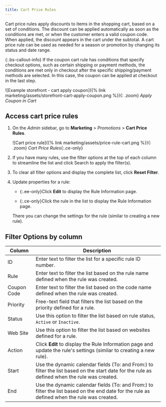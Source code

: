 ```yaml
---
title: Cart Price Rules
---
```


Cart price rules apply discounts to items in the shopping cart, based on a set of conditions. The discount can be applied automatically as soon as the conditions are met, or when the customer enters a valid coupon code. When applied, the discount appears in the cart under the subtotal. A cart price rule can be used as needed for a season or promotion by changing its status and date range.

{:.bs-callout-info}
If the coupon cart rule has conditions that specify checkout options, such as certain shipping or payment methods, the conditions are met only in checkout after the specific shipping/payment methods are selected. In this case, the coupon can be applied at checkout in the last step.

![Example storefront - cart apply coupon]({% link marketing/assets/storefront-cart-apply-coupon.png %}){: .zoom}
_Apply Coupon in Cart_

## Access cart price rules

1. On the _Admin_ sidebar, go to **Marketing** > _Promotions_ > **Cart Price Rules**.

    ![Cart price rule]({% link marketing/assets/price-rule-cart.png %}){: .zoom}
    _Cart Price Rules_{:.ce-only}

1. If you have many rules, use the filter options at the top of each column to streamline the list and click <span class="btn">Search</span> to apply the filter(s).

1. To clear all filter options and display the complete list, click **Reset Filter**.

1. Update properties for a rule:

    - {:.ee-only}Click **Edit** to display the Rule Information page.

    - {:.ce-only}Click the rule in the list to display the Rule Information page.

    There you can change the settings for the rule (similar to creating a new rule).

## Filter Options by column

|Column|Description|
|--- |--- |
|ID|Enter text to filter the list for a specific rule ID number.|
|Rule|Enter text to filter the list based on the rule name defined when the rule was created.|
|Coupon Code|Enter text to filter the list based on the code name defined when the rule was created.|
|Priority|Free-text field that filters the list based on the priority defined for a rule.|
|Status|Use this option to filter the list based on rule status, `Active` or `Inactive`.|
|Web Site|Use this option to filter the list based on websites defined for a rule.|
|<span class="ee-only">Action</span>|Click **Edit** to display the Rule Information page and update the rule's settings (similar to creating a new rule).|
|<span class="ce-only">Start</span>|Use the dynamic calendar fields (To: and From:) to filter the list based on the start date for the rule as defined when the rule was created.|
|<span class="ce-only">End</span>|Use the dynamic calendar fields (To: and From:) to filter the list based on the end date for the rule as defined when the rule was created.|
